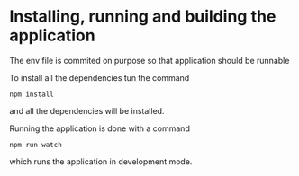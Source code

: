 # Installing, running and building the application

The env file is commited on purpose so that application should be runnable

To install all the dependencies tun the command

```
npm install
```

and all the dependencies will be installed.

Running the application is done with a command

```
npm run watch
```

which runs the application in development mode.
